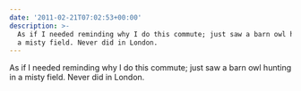 ```yaml
---
date: '2011-02-21T07:02:53+00:00'
description: >-
  As if I needed reminding why I do this commute; just saw a barn owl hunting in
  a misty field. Never did in London.
---
```

As if I needed reminding why I do this commute; just saw a barn owl hunting in a misty field. Never did in London.
